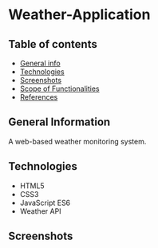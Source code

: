 # Weather-Application

## Table of contents
* [General info](#general-info)
* [Technologies](#technologies)
* [Screenshots](#screenshots)
* [Scope of Functionalities](#scopeoffunctionalities)
* [References](#references)


## General Information

A web-based weather monitoring system. 

## Technologies

- HTML5
- CSS3
- JavaScript ES6
- Weather API

## Screenshots 
